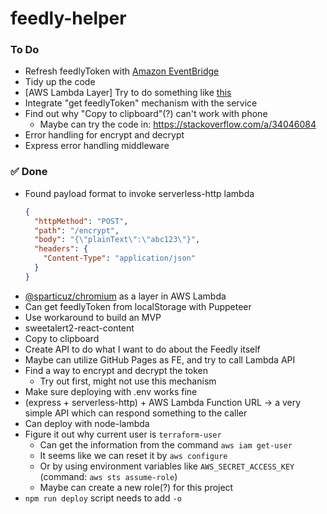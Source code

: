 # feedly-helper

### To Do
- Refresh feedlyToken with [Amazon EventBridge](https://aws.amazon.com/tw/blogs/compute/using-api-destinations-with-amazon-eventbridge/)
- Tidy up the code
- [AWS Lambda Layer] Try to do something like [this](https://github.com/aws-samples/aws-lambda-layer-node-puppeteer-headless-chromium/tree/main/src)
- Integrate "get feedlyToken" mechanism with the service
- Find out why "Copy to clipboard"(?) can't work with phone
  - Maybe can try the code in: https://stackoverflow.com/a/34046084
- Error handling for encrypt and decrypt
- Express error handling middleware

### ✅ Done
- Found payload format to invoke serverless-http lambda
  ```json
  {
    "httpMethod": "POST",
    "path": "/encrypt",
    "body": "{\"plainText\":\"abc123\"}",
    "headers": {
      "Content-Type": "application/json"
    }
  }
  ```
- [@sparticuz/chromium](https://github.com/Sparticuz/chromium/releases/tag/v121.0.0) as a layer in AWS Lambda
- Can get feedlyToken from localStorage with Puppeteer
- Use workaround to build an MVP
- sweetalert2-react-content
- Copy to clipboard
- Create API to do what I want to do about the Feedly itself
- Maybe can utilize GitHub Pages as FE, and try to call Lambda API
- Find a way to encrypt and decrypt the token
  - Try out first, might not use this mechanism
- Make sure deploying with .env works fine
- (express + serverless-http) + AWS Lambda Function URL → a very simple API which can respond something to the caller
- Can deploy with node-lambda
- Figure it out why current user is `terraform-user`
  - Can get the information from the command `aws iam get-user`
  - It seems like we can reset it by `aws configure`
  - Or by using environment variables like `AWS_SECRET_ACCESS_KEY` (command: `aws sts assume-role`)
  - Maybe can create a new role(?) for this project
- `npm run deploy` script needs to add `-o`
